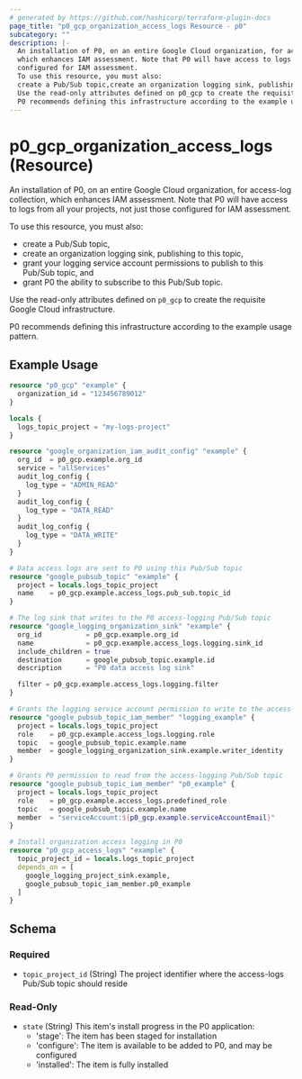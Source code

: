 ```yaml
---
# generated by https://github.com/hashicorp/terraform-plugin-docs
page_title: "p0_gcp_organization_access_logs Resource - p0"
subcategory: ""
description: |-
  An installation of P0, on an entire Google Cloud organization, for access-log collection,
  which enhances IAM assessment. Note that P0 will have access to logs from all your projects, not just those
  configured for IAM assessment.
  To use this resource, you must also:
  create a Pub/Sub topic,create an organization logging sink, publishing to this topic,grant your logging service account permissions to publish to this Pub/Sub topic, andgrant P0 the ability to subscribe to this Pub/Sub topic.
  Use the read-only attributes defined on p0_gcp to create the requisite Google Cloud infrastructure.
  P0 recommends defining this infrastructure according to the example usage pattern.
---
```


# p0_gcp_organization_access_logs (Resource)

An installation of P0, on an entire Google Cloud organization, for access-log collection,
which enhances IAM assessment. Note that P0 will have access to logs from all your projects, not just those
configured for IAM assessment.

To use this resource, you must also:
- create a Pub/Sub topic,
- create an organization logging sink, publishing to this topic,
- grant your logging service account permissions to publish to this Pub/Sub topic, and
- grant P0 the ability to subscribe to this Pub/Sub topic.

Use the read-only attributes defined on `p0_gcp` to create the requisite Google Cloud infrastructure.

P0 recommends defining this infrastructure according to the example usage pattern.

## Example Usage

```terraform
resource "p0_gcp" "example" {
  organization_id = "123456789012"
}

locals {
  logs_topic_project = "my-logs-project"
}

resource "google_organization_iam_audit_config" "example" {
  org_id  = p0_gcp.example.org_id
  service = "allServices"
  audit_log_config {
    log_type = "ADMIN_READ"
  }
  audit_log_config {
    log_type = "DATA_READ"
  }
  audit_log_config {
    log_type = "DATA_WRITE"
  }
}

# Data access logs are sent to P0 using this Pub/Sub topic
resource "google_pubsub_topic" "example" {
  project = locals.logs_topic_project
  name    = p0_gcp.example.access_logs.pub_sub.topic_id
}

# The log sink that writes to the P0 access-logging Pub/Sub topic
resource "google_logging_organization_sink" "example" {
  org_id           = p0_gcp.example.org_id
  name             = p0_gcp.example.access_logs.logging.sink_id
  include_children = true
  destination      = google_pubsub_topic.example.id
  description      = "P0 data access log sink"

  filter = p0_gcp.example.access_logs.logging.filter
}

# Grants the logging service account permission to write to the access-logging Pub/Sub topic
resource "google_pubsub_topic_iam_member" "logging_example" {
  project = locals.logs_topic_project
  role    = p0_gcp.example.access_logs.logging.role
  topic   = google_pubsub_topic.example.name
  member  = google_logging_organization_sink.example.writer_identity
}

# Grants P0 permission to read from the access-logging Pub/Sub topic
resource "google_pubsub_topic_iam_member" "p0_example" {
  project = locals.logs_topic_project
  role    = p0_gcp.example.access_logs.predefined_role
  topic   = google_pubsub_topic.example.name
  member  = "serviceAccount:${p0_gcp.example.serviceAccountEmail}"
}

# Install organization access logging in P0
resource "p0_gcp_access_logs" "example" {
  topic_project_id = locals.logs_topic_project
  depends_on = [
    google_logging_project_sink.example,
    google_pubsub_topic_iam_member.p0_example
  ]
}
```

<!-- schema generated by tfplugindocs -->
## Schema

### Required

- `topic_project_id` (String) The project identifier where the access-logs Pub/Sub topic should reside

### Read-Only

- `state` (String) This item's install progress in the P0 application:
	- 'stage': The item has been staged for installation
	- 'configure': The item is available to be added to P0, and may be configured
	- 'installed': The item is fully installed

